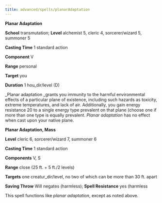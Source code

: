 ```yaml
---
title: advanced/spells/planarAdaptation
---
```

 **Planar Adaptation**

**School** transmutation; **Level** alchemist 5, cleric 4, sorcerer/wizard 5, summoner 5

**Casting Time** 1 standard action

**Component** V

**Range** personal

**Target** you

**Duration** 1 hou_dir/level (D)

_Planar adaptation _grants you immunity to the harmful environmental effects of a particular plane of existence, including such hazards as toxicity, extreme temperatures, and lack of air. Additionally, you gain energy resistance 20 to a single energy type prevalent on that plane (choose one if more than one type is equally prevalent. _Planar adaptation_ has no effect when cast upon your native plane.

**Planar Adaptation, Mass**

**Level** cleric 6, sorcerer/wizard 7, summoner 6

**Casting Time** 1 standard action

**Components** V, S

**Range** close (25 ft. + 5 ft./2 levels)

**Targets** one creatur_dir/level, no two of which can be more than 30 ft. apart

**Saving Throw** Will negates (harmless); **Spell Resistance** yes (harmless

This spell functions like _planar adaptation_, except as noted above.

